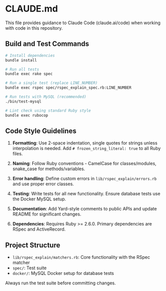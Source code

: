 # CLAUDE.md

This file provides guidance to Claude Code (claude.ai/code) when working with code in this repository.

## Build and Test Commands

```bash
# Install dependencies
bundle install

# Run all tests
bundle exec rake spec

# Run a single test (replace LINE_NUMBER)
bundle exec rspec spec/rspec_explain_spec.rb:LINE_NUMBER

# Run tests with MySQL (recommended)
./bin/test-mysql

# Lint check using standard Ruby style
bundle exec rubocop
```

## Code Style Guidelines

1. **Formatting**: Use 2-space indentation, single quotes for strings unless interpolation is needed. Add `# frozen_string_literal: true` to all Ruby files.

2. **Naming**: Follow Ruby conventions - CamelCase for classes/modules, snake_case for methods/variables.

3. **Error handling**: Define custom errors in `lib/rspec_explain/errors.rb` and use proper error classes.

4. **Testing**: Write tests for all new functionality. Ensure database tests use the Docker MySQL setup.

5. **Documentation**: Add Yard-style comments to public APIs and update README for significant changes.

6. **Dependencies**: Requires Ruby >= 2.6.0. Primary dependencies are RSpec and ActiveRecord.

## Project Structure
- `lib/rspec_explain/matchers.rb`: Core functionality with the RSpec matcher
- `spec/`: Test suite
- `docker/`: MySQL Docker setup for database tests

Always run the test suite before committing changes.